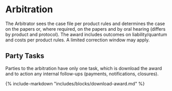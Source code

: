 # Arbitration

The Arbitrator sees the case file per product rules and determines the case on the papers or, where required, on the papers and by oral hearing (differs by product and protocol). The award includes outcomes on liability/quantum and costs per product rules. A limited correction window may apply.

## Party Tasks

Parties to the arbitration have only one task, which is download the award and to action any internal follow-ups (payments, notifications, closures).

{% include-markdown "includes/blocks/download-award.md" %}
